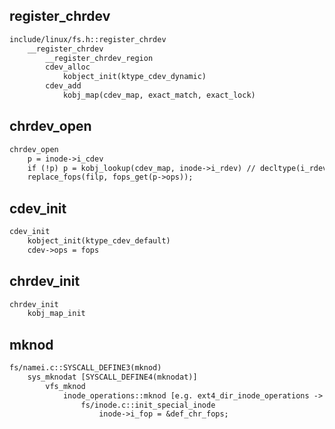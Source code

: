 ## register_chrdev

```txt
include/linux/fs.h::register_chrdev
    __register_chrdev
        __register_chrdev_region
        cdev_alloc
            kobject_init(ktype_cdev_dynamic)
        cdev_add
            kobj_map(cdev_map, exact_match, exact_lock)
```

## chrdev_open

```txt
chrdev_open
    p = inode->i_cdev
    if (!p) p = kobj_lookup(cdev_map, inode->i_rdev) // decltype(i_rdev) == dev_t
    replace_fops(filp, fops_get(p->ops));
```

## cdev_init

```txt
cdev_init
    kobject_init(ktype_cdev_default)
    cdev->ops = fops
```

## chrdev_init

```txt
chrdev_init
    kobj_map_init
```

## mknod

```txt
fs/namei.c::SYSCALL_DEFINE3(mknod)
    sys_mknodat [SYSCALL_DEFINE4(mknodat)]
        vfs_mknod
            inode_operations::mknod [e.g. ext4_dir_inode_operations -> ext4_mknod]
                fs/inode.c::init_special_inode 
                    inode->i_fop = &def_chr_fops;
```

